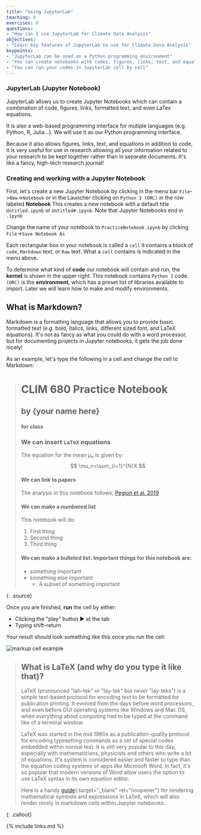 ```yaml
---
title: "Using JupyterLab"
teaching: 0
exercises: 0
questions:
- "How can I use JupyterLab for Climate Data Analysis"
objectives:
- "Learn key features of JupyterLab to use for Climate Data Analysis"
keypoints:
- "JupyterLab can be used as a Python programming environment"
- "You can create notebooks with codes, figures, links, text, and equations"
- "You can run your codes in JupyterLab cell by cell"
---
```


### JupyterLab (Jupyter Notebook)

JupyterLab allows us to create Jupyter Notebooks which can contain a combination of code, figures, links, formatted text, and even LaTex equations.   

It is also a web-based programming interface for mutiple languages (e.g. Python, R, Julia...).  We will use it as our Python programming interface.

Because it also allows figures, links, text, and equations in addition to code, it is very useful for use in research allowing all your information related to your research to be kept together rather than in separate documents. It's like a fancy, high-tech research journal!

### Creating and working with a Jupyter Notebook

First, let's create a new Jupyter Notebook by clicking in the menu bar `File`->`New`->`Notebook` 
or in the Launcher clicking on `Python 3 (ORC)` in the row labeled **Notebook**
This creates a new notebook with a default title `Untitled.ipynb` or `Untitled#.ipynb`. Note that Jupyter Notebooks end in `.ipynb`

Change the name of your notebook to `PracticeNotebook.ipynb` by clicking `File`->`Save Notebook As`  

Each rectangular box in your notebook is called a `cell` it contains a block of `code`, `Markdown` text, or `Raw` text.  What a `cell` contains is indicated in the menu above. 

To determine what kind of **code** our notebook will contain and run, the **kernel** is shown in the upper right.  This notebook contains `Python 3` code. `(ORC)` is the **environment**, which has a preset list of libraries available to import. Later we will learn how to make and modify environments.

## What is Markdown?

Markdown is a formatting language that allows you to provide basic formatted text (e.g. bold, italics, links, different sized font, and LaTeX equations). It's not as fancy as what you could do with a word processor, but for documenting projects in Jupyter notebooks, it gets the job done nicely!

As an example, let's type the following in a cell and change the cell to Markdown:

> # CLIM 680 Practice Notebook
> ## by {your name here}
> #### for class
>
> ### We can insert `LaTeX` equations
> The equation for the mean $\mu_n$ is given by: 
> $$ \mu_n=\sum_{i=1}^{N}X $$
> 
> #### We can link to papers
> The analysis in this notebook follows, [Pegion et al. 2019](https://doi.org/10.1175/BAMS-D-18-0270.1)
> 
> #### We can make a numbered list 
> This notebook will do:
> 1. First thing
> 2. Second thing
> 3. Third thing
> 
> #### We can make a bulleted list. Important things for this notebook are:
> * something important
> * something else important
>   * A subset of something important
>
{: .source}

Once you are finished, **run** the cell by either:
* Clicking the "play" button ▶ at the tab
* Typing shift-return
  
Your result should look something like this once you run the cell:

![markup cell example](../fig/markup_example.png)
  
> ## What is LaTeX (and why do you type it like that)?
>
> LaTeX (pronounced "lah-tek" or "lay-tek" but never "lay-teks")
> is a simple text-based protocol for encoding text to be formatted for publication printing.
> It evolved from the days before word processors, and even before GUI operating systems like 
> Windows and Mac OS, when _everything_ about computing had to be typed at the command like of a terminal window.
> 
> LaTeX was started in the mid 1980s as a publication-quality protocol for encoding typesetting commands as
> a set of special codes embedded within normal text. It is still very popular to this day, 
> especially with mathematicians, physicists and others who write a lot of equations. 
> It's system is considered easier and faster to type than the equation coding 
> systems of apps like Microsoft Word. 
> In fact, it's so popular that modern versions of Word allow users the option to use LaTeX syntax in its own equation editor.
>
> Here is a handy [guide](https://en.wikibooks.org/wiki/LaTeX/Mathematics){:target="_blank" rel="noopener"} for rendering mathematical 
> symbols and expressions in LaTeX, which will also render nicely in markdown cells within Jupyter notebooks.
> 
{: .callout}

  
  
{% include links.md %}
